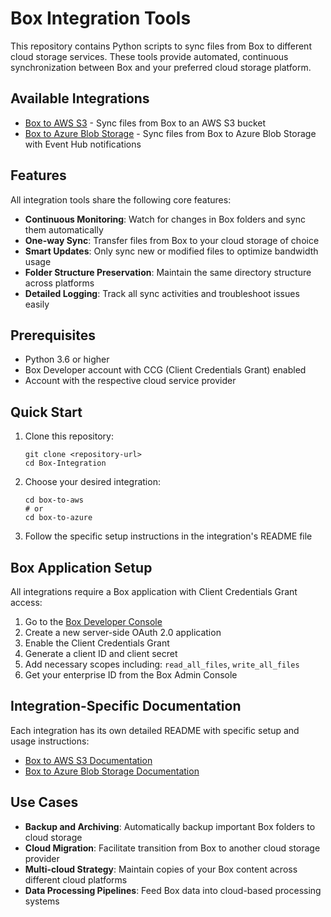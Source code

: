 # Box Integration Tools

This repository contains Python scripts to sync files from Box to different cloud storage services. These tools provide automated, continuous synchronization between Box and your preferred cloud storage platform.

## Available Integrations

- [Box to AWS S3](./box-to-aws/ReadMe.md) - Sync files from Box to an AWS S3 bucket
- [Box to Azure Blob Storage](./box-to-azure/ReadMe.md) - Sync files from Box to Azure Blob Storage with Event Hub notifications

## Features

All integration tools share the following core features:

- **Continuous Monitoring**: Watch for changes in Box folders and sync them automatically
- **One-way Sync**: Transfer files from Box to your cloud storage of choice
- **Smart Updates**: Only sync new or modified files to optimize bandwidth usage
- **Folder Structure Preservation**: Maintain the same directory structure across platforms
- **Detailed Logging**: Track all sync activities and troubleshoot issues easily

## Prerequisites

- Python 3.6 or higher
- Box Developer account with CCG (Client Credentials Grant) enabled
- Account with the respective cloud service provider

## Quick Start

1. Clone this repository:
   ```
   git clone <repository-url>
   cd Box-Integration
   ```

2. Choose your desired integration:
   ```
   cd box-to-aws
   # or
   cd box-to-azure
   ```

3. Follow the specific setup instructions in the integration's README file

## Box Application Setup

All integrations require a Box application with Client Credentials Grant access:

1. Go to the [Box Developer Console](https://developer.box.com/)
2. Create a new server-side OAuth 2.0 application
3. Enable the Client Credentials Grant
4. Generate a client ID and client secret
5. Add necessary scopes including: `read_all_files`, `write_all_files`
6. Get your enterprise ID from the Box Admin Console

## Integration-Specific Documentation

Each integration has its own detailed README with specific setup and usage instructions:

- [Box to AWS S3 Documentation](./box-to-aws/ReadMe.md)
- [Box to Azure Blob Storage Documentation](./box-to-azure/ReadMe.md)

## Use Cases

- **Backup and Archiving**: Automatically backup important Box folders to cloud storage
- **Cloud Migration**: Facilitate transition from Box to another cloud storage provider
- **Multi-cloud Strategy**: Maintain copies of your Box content across different cloud platforms
- **Data Processing Pipelines**: Feed Box data into cloud-based processing systems
